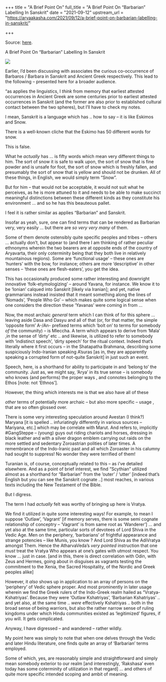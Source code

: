 +++
title = "A Brief Point On"
full_title = "A Brief Point On “Barbarian” Labelling In Sanskrit"
date = "2021-09-12"
upstream_url = "https://aryaakasha.com/2021/09/12/a-brief-point-on-barbarian-labelling-in-sanskrit/"

+++

Source: [here](https://aryaakasha.com/2021/09/12/a-brief-point-on-barbarian-labelling-in-sanskrit/).

A Brief Point On “Barbarian” Labelling In Sanskrit

![](https://aryaakasha.files.wordpress.com/2021/09/riderraid-1.jpg?w=1024)

Earlier, I’d been discussing with associates the curious co-occurrence of Barbaros / Barbara in Sanskrit and Ancient Greek respectively. This lead to the following – presented here for a broader audience.

“as applies the linguistics, I *think* from memory that earliest attested occurrences in Ancient Greek are some centuries prior to earliest attested occurrences in Sanskrit (and the former are also prior to established cultural contact between the two spheres), but I’ll have to check my notes.

I mean, Sanskrit is a language which has .. how to say – it is like Eskimos and Snow.

There is a well-known cliche that the Eskimo has 50 different words for snow.

This is false.

What he *actually* has … is fifty words which mean very different things to him. The sort of snow it is safe to walk upon, the sort of snow that is fine powder and is unsafe for foot, the sort of snow which is freshly fallen, and presumably the sort of snow that is yellow and should not be drunken. All of these things, in English, we would simply term “Snow”.

But for him – that would not be acceptable, it would not suit what he perceives, as he is more attuned to it and needs to be able to make succinct meaningful distinctions between these different kinds as they constitute his environment … and so he has this beauteous pallet.

I feel it is rather similar as applies “Barbarian” and Sanskrit.

Insofar as yeah, sure, one can find terms that can be rendered as Barbarian very, very easily … but there are *so very very many* of them.

Some of them denote ostensibly quite specific peoples and tribes – others … actually don’t, but appear to (and there I am thinking of rather peculiar ethnonyms wherein the two bearers are at opposite ends of the country of Aryavarta, their only coterminity being that they both live in relatively mountainous regions). Some are ‘functional usage’ – these ones are ‘hunters’ with the bow, for instance; others are more ‘descriptive’ in other senses – ‘these ones are flesh-eaters’, you get the idea.

This has occasionally produced some rather interesting and downright innovative ‘folk-etymologizing’ – around Yavana, for instance. We know it to be ‘Ionian’ calqued into Sanskrit \[likely via Iranian\]; and yet, native grammarians instead insisted that it meant something along the lines of ‘Nomads’, ‘People Who Go’ – which makes quite some logical sense when one considers the direction these ‘Yavanas’ were coming in from …

Now, the most archaic *general* term which I can think of for this sphere … leaving aside Dasa and Dasyu and all of that (or, for that matter, the simple ‘opposite form’ A-/An- prefixed terms which ‘bolt on’ to terms for somebody *of* the community) – is Mleccha. A term which appears to derive from ‘Mala’ ,in the sense of ‘dirty’ etc .. and likewise, is utilized to refer to somebody with ‘indistinct speech’, ‘dirty speech’ for the ritual context. Indeed that’s literally where it first occurs – in the Shatapatha Brahmana, describing some suspiciously Indo-Iranian speaking A’suras \[as in, they are apparently speaking a corrupted form of not-quite Sanskrit\] in just such an event.

Speech, here, is a shorthand for ability to participate in and ‘belong to’ the community. Just as, we might say, ‘Arya’ in its true sense – is somebody who knows (and performs) the proper ways , and connotes belonging to the Ethos \[note: not ‘Ethnos’\].

However, the thing which interests me is that we also have all of these

*other* terms of potentially more archaic – but also more specific –
usage , that are so often glossed over.

There is some very interesting speculation around Avestan (I think?) Maryana \[it is spelled .. infuriatingly differently in various sources – Mariyana, etc.\] which may be correlate with Marut. And refers to, implicitly #GangSteppe – (young) guys out riding chariots and horses, dressing in black leather and with a silver dragon emblem carrying out raids on the more settled and sedentary Zoroastrian polities of later times. A remembrance of the Indo-Iranic past and all which Zoroaster in his calumny had sought to suppress! No wonder they were terrified of them!

Turanian is, of course, conceptually related to this – as i’ve detailed elsewhere. And as a point of brief interest, we find “Scythian” utilized almost as a shorthand for “Barbarian” from the ‘outer’ / ‘utter’ \[indeed that’s English but you can see the Sanskrit cognate ..\] most reaches, in various texts including the New Testament of the Bible.

But I digress.

The term I had *actually* felt was worthy of bringing up here is Vratya.

We find it utilized in quite some interesting ways! For example, to mean I suppose ‘Outlaw’, ‘Vagrant’ \[if memory serves, there is some semi cognate relationship of conceptry – ‘Vagrant’ is from same root as ‘Wanderer’\] … and yet also at the same time, particular sorts of devotees of Lord Shiva in the Vedic Age. Men on the periphery, ‘barbarians’ of frightful appearance and strange potencies – like Munis, you know ? And Lord Shiva as the AdiVratya amongst Them. Hence the AtharvaVeda’s *very pointed* instruction that one *must* treat the Vratya Who appears at one’s gates with utmost respect. You know … just in case. \[and in this, there is direct correlation with Odin, with Zeus and Hermes, going about in disguises as vagrants testing the commitment to the Xenia, the Sacred Hospitality, of the Nordic and Greek peoples alike\]

However, it *also* shows up in application to an array of persons on the ‘periphery’ of Vedic sphere proper. And most prominently in later usage wherein we find the Greek rulers of the Indo-Greek realm hailed as “Vratya-Kshatriyas’. Because they were ‘Outlaw Kshatriyas’, ‘Barbarian Kshatriyas’ .. and yet also, at the same time .. *were* effectively Kshatriyas .. both in the broad sense of being warriors, but also the rather narrow sense of ruling kingdoms under which Hindu communities existed as ‘legitimized’ figures, if you will. It gets complicated.

Anyway, I have digressed – and wandered – rather wildly.

My point here was simply to note that when one delves through the Vedic and later Hindu literature, one finds quite an array of ‘Barbarian’ terms employed.

Some of which, yes, are reasonably simple and straightforward and simply mean somebody exterior to our realm \[and interestingly, ‘Rakshasa’ even today has some coterminity of utilization in that regard\] … and others of quite more specific intended scoping and ambit of meaning.